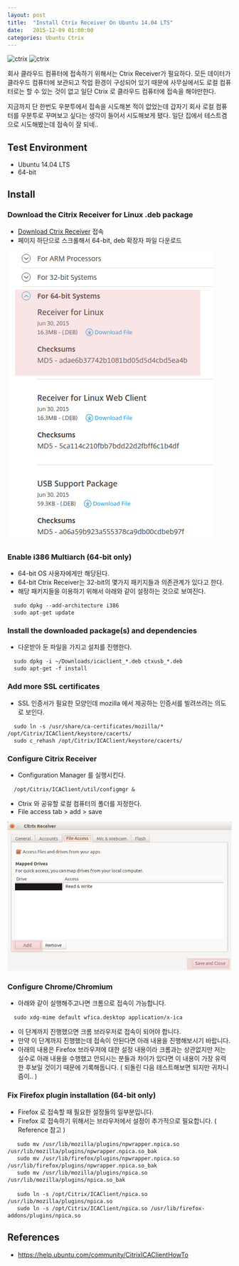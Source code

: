 ```yaml
---
layout: post
title:  "Install Ctrix Receiver On Ubuntu 14.04 LTS"
date:   2015-12-09 01:00:00
categories: Ubuntu Ctrix
---
```


![ctrix](https://lh3.ggpht.com/l6-eLEJbx230dQt3vt-02yMM-gVOcbfUC50uezBUICGSvBei85d-EPsPqDRUsNYySbo=w300-rw) ![ctrix](https://upload.wikimedia.org/wikipedia/commons/thumb/2/2e/Citrix.svg/220px-Citrix.svg.png)

회사 클라우드 컴퓨터에 접속하기 위해서는 Ctrix Receiver가 필요하다.
모든 데이터가 클라우드 컴퓨터에 보관되고 작업 환경이 구성되어 있기 때문에 
사무실에서도 로컬 컴퓨터로는 할 수 있는 것이 없고 일단 Ctrix 로 클라우드 컴퓨터에 접속을 해야만한다.

지금까지 단 한번도 우분투에서 접속을 시도해본 적이 없었는데 
갑자기 회사 로컬 컴퓨터를 우분투로 꾸며보고 싶다는 생각이 들어서 시도해보게 됐다. 
일단 집에서 테스트겸으로 시도해봤는데 접속이 잘 되네..

<!--more-->

## Test Environment
  * Ubuntu 14.04 LTS
  * 64-bit

## Install

### Download the Citrix Receiver for Linux .deb package
  * [Download Ctrix Receiver](https://www.citrix.com/downloads/citrix-receiver/legacy-receiver-for-linux/receiver-for-linux-13-2.html) 접속
  * 페이지 하단으로 스크롤해서 64-bit, deb 확장자 파일 다운로드

  ![download64bit](/images/post_img/CtrixReceiver/CtrixReceiverDownload64bit.png) 

### Enable i386 Multiarch (64-bit only) 
  * 64-bit OS 사용자에게만 해당된다.
  * 64-bit Ctrix Receiver는 32-bit의 몇가지 패키지들과 의존관계가 있다고 한다.
  * 해당 패키지들을 이용하기 위해서 아래와 같이 설정하는 것으로 보여진다.

```
  sudo dpkg --add-architecture i386
  sudo apt-get update
``` 

### Install the downloaded package(s) and dependencies
  * 다운받아 둔 파일을 가지고 설치를 진행한다.	

```
  sudo dpkg -i ~/Downloads/icaclient_*.deb ctxusb_*.deb
  sudo apt-get -f install
```

### Add more SSL certificates
  * SSL 인증서가 필요한 모양인데 mozilla 에서 제공하는 인증서를 빌려쓰려는 의도로 보인다.

```
  sudo ln -s /usr/share/ca-certificates/mozilla/* /opt/Citrix/ICAClient/keystore/cacerts/
  sudo c_rehash /opt/Citrix/ICAClient/keystore/cacerts/
```

### Configure Citrix Receiver
  * Configuration Manager 를 실행시킨다. 

```
  /opt/Citrix/ICAClient/util/configmgr &
```

  * Ctrix 와 공유할 로컬 컴퓨터의 폴더를 지정한다.
  * File access tab > add > save

  ![configuration](/images/post_img/CtrixReceiver/CtrixReceiverConfiguration.png)

### Configure Chrome/Chromium
  * 아래와 같이 실행해주고나면 크롬으로 접속이 가능합니다.

```
  sudo xdg-mime default wfica.desktop application/x-ica
```

  * 이 단계까지 진행했으면 크롬 브라우저로 접속이 되어야 합니다.
  * 만약 이 단계까지 진행했는데 접속이 안된다면 아래 내용을 진행해보시기 바랍니다.
  * 아래의 내용은 Firefox 브라우저에 대한 설정 내용이라 크롬과는 상관없지만 저는 실수로 아래 내용을 수행했고 안되시는 분들과 차이가 있다면 이 내용이 가장 유력한 후보일 것이기 때문에 기록해둡니다. ( 되돌린 다음 테스트해보면 되지만 귀차니즘이.. )

### Fix Firefox plugin installation (64-bit only) 
  * Firefox 로 접속할 때 필요한 설정들의 일부분입니다. 
  * Firefox 로 접속하기 위해서는 브라우저에서 설정이 추가적으로 필요합니다. ( Reference 참고 )
  
```
   sudo mv /usr/lib/mozilla/plugins/npwrapper.npica.so /usr/lib/mozilla/plugins/npwrapper.npica.so_bak
   sudo mv /usr/lib/firefox/plugins/npwrapper.npica.so /usr/lib/firefox/plugins/npwrapper.npica.so_bak
   sudo mv /usr/lib/mozilla/plugins/npica.so /usr/lib/mozilla/plugins/npica.so_bak
   
   sudo ln -s /opt/Citrix/ICAClient/npica.so /usr/lib/mozilla/plugins/npica.so
   sudo ln -s /opt/Citrix/ICAClient/npica.so /usr/lib/firefox-addons/plugins/npica.so
```

## References
 * https://help.ubuntu.com/community/CitrixICAClientHowTo